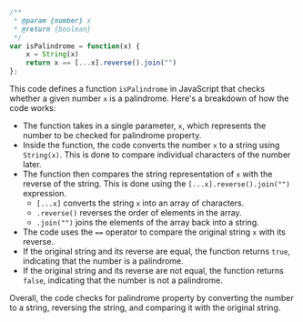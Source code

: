 ```javascript
/**
 * @param {number} x
 * @return {boolean}
 */
var isPalindrome = function(x) {
    x = String(x)
    return x == [...x].reverse().join("")
};
```

This code defines a function `isPalindrome` in JavaScript that checks whether a given number `x` is a palindrome. Here's a breakdown of how the code works:

- The function takes in a single parameter, `x`, which represents the number to be checked for palindrome property.
- Inside the function, the code converts the number `x` to a string using `String(x)`. This is done to compare individual characters of the number later.
- The function then compares the string representation of `x` with the reverse of the string. This is done using the `[...x].reverse().join("")` expression.
  - `[...x]` converts the string `x` into an array of characters.
  - `.reverse()` reverses the order of elements in the array.
  - `.join("")` joins the elements of the array back into a string.
- The code uses the `==` operator to compare the original string `x` with its reverse.
- If the original string and its reverse are equal, the function returns `true`, indicating that the number is a palindrome.
- If the original string and its reverse are not equal, the function returns `false`, indicating that the number is not a palindrome.

Overall, the code checks for palindrome property by converting the number to a string, reversing the string, and comparing it with the original string.
